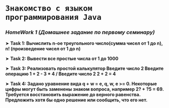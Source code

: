 # ```Знакомство с языком программирования Java```


### *HomeWork 1 (Домашнее задание по первому семинару)*

➤ __Task 1: Вычислить n-ое треугольного число(сумма чисел от 1 до n), n! (произведение чисел от 1 до n)__

➤ __Task 2: Вывести все простые числа от 1 до 1000__

➤ __Task 3: Реализовать простой калькулятор Введите число 2 Введите операцию 1 + 2 - 3 * 4 / Введите число 2 2 + 2 = 4__

➤ __Task 4: Задано уравнение вида q + w = e, q, w, e >= 0. Некоторые цифры могут быть заменены знаком вопроса, например 2? + ?5 = 69. Требуется восстановить выражение до верного равенства. Предложить хотя бы одно решение или сообщить, что его нет.__